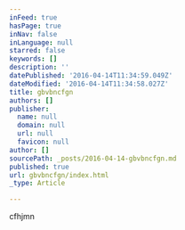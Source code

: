 ```yaml
---
inFeed: true
hasPage: true
inNav: false
inLanguage: null
starred: false
keywords: []
description: ''
datePublished: '2016-04-14T11:34:59.049Z'
dateModified: '2016-04-14T11:34:58.027Z'
title: gbvbncfgn
authors: []
publisher:
  name: null
  domain: null
  url: null
  favicon: null
author: []
sourcePath: _posts/2016-04-14-gbvbncfgn.md
published: true
url: gbvbncfgn/index.html
_type: Article

---
```

cfhjmn
